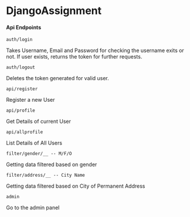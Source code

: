 # DjangoAssignment

#### Api Endpoints

    auth/login

Takes Username, Email and Password for checking the username exits or not.
If user exists, returns the token for further requests.

    auth/logout

Deletes the token generated for valid user.

    api/register

Register a new User

    api/profile

Get Details of current User

    api/allprofile

List Details of All Users

    filter/gender/__ -- M/F/O

Getting data filtered based on gender

    filter/address/__ -- City Name

Getting data filtered based on City of Permanent Address

    admin

Go to the admin panel
